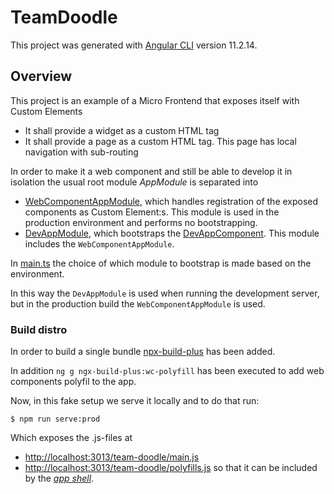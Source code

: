 # TeamDoodle

This project was generated with [Angular CLI](https://github.com/angular/angular-cli) version 11.2.14.

## Overview
This project is an example of a Micro Frontend that exposes itself with Custom Elements

- It shall provide a widget as a custom HTML tag
- It shall provide a page as a custom HTML tag. This page has local navigation with sub-routing

In order to make it a web component and still be able to develop it in isolation the usual 
root module _AppModule_ is separated into
- [WebComponentAppModule](src/app/web-component-app.module.ts), which handles registration of the 
  exposed components as Custom Element:s. This module is used in the production environment and 
  performs no bootstrapping. 
- [DevAppModule](src/app/dev-app.module.ts), which bootstraps the [DevAppComponent](src/app/dev-app.component.ts).
  This module includes the `WebComponentAppModule`.

In [main.ts](src/main.ts) the choice of which module to bootstrap is made based on the environment.

In this way the `DevAppModule` is used when running the development server, but in the production build
the `WebComponentAppModule` is used.



### Build distro
In order to build a single bundle [npx-build-plus](https://github.com/manfredsteyer/ngx-build-plus) has been added.

In addition `ng g ngx-build-plus:wc-polyfill` has been executed to add web components polyfil to the app.

Now, in this fake setup we serve it locally and to do that run:
```shell
$ npm run serve:prod
```
Which exposes the .js-files at 
- [http://localhost:3013/team-doodle/main.js](http://localhost:3013/team-doodle.js)
- [http://localhost:3013/team-doodle/polyfills.js](http://localhost:3013/polyfills.js)
so that it can be included by the _[app shell](../app-shell/public/index.html)_.

 
 
